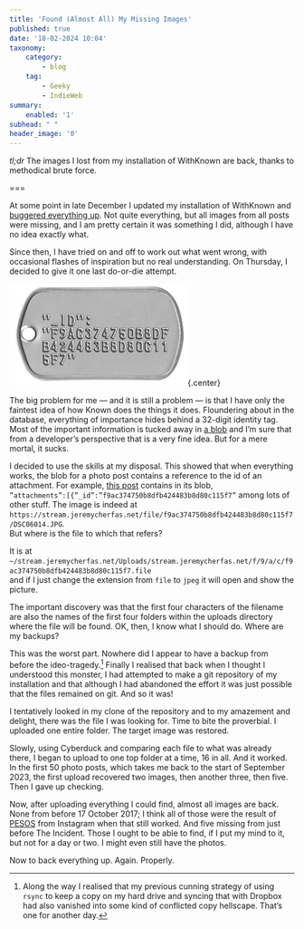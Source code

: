 ```yaml
---
title: 'Found (Almost All) My Missing Images'
published: true
date: '18-02-2024 10:04'
taxonomy:
    category:
        - blog
    tag:
        - Geeky
        - IndieWeb
summary:
    enabled: '1'
subhead: " "
header_image: '0'
---
```


_tl;dr_ The images I lost from my installation of WithKnown are back, thanks to methodical brute force.

===

At some point in late December I updated my installation of WithKnown and [buggered everything up](https://github.com/idno/known/issues/3178). Not quite everything, but all images from all posts were missing, and I am pretty certain it was something I did, although I have no idea exactly what.

Since then, I have tried on and off to work out what went wrong, with occasional flashes of inspiration but no real understanding. On Thursday, I decided to give it one last do-or-die attempt.

![Fake military-style dog tag with a 32-digit identifier](IDtag.png){.center}

The big problem for me — and it is still a problem — is that I have only the faintest idea of how Known does the things it does. Floundering about in the database, everything of importance hides behind a 32-digit identity tag. Most of the important information is tucked away in [a blob](https://en.wikipedia.org/wiki/Object_storage) and I’m sure that from a developer’s perspective that is a very fine idea. But for a mere mortal, it sucks.

I decided to use the skills at my disposal. This showed that when everything works, the blob for a photo post contains a reference to the id of an attachment. For example, [this post](https://stream.jeremycherfas.net/2024/new-lens-on-the-old-camera-very-enjoyable-first-outing) contains in its blob,  
```”attachments”:[{”_id”:”f9ac374750b8dfb424483b8d80c115f7”``` among lots of other stuff. The image is indeed at  
```https://stream.jeremycherfas.net/file/f9ac374750b8dfb424483b8d80c115f7/DSC06014.JPG```.  
But where is the file to which that refers?

It is at  
```~/stream.jeremycherfas.net/Uploads/stream.jeremycherfas.net/f/9/a/c/f9ac374750b8dfb424483b8d80c115f7.file```  
and if I just change the extension from `file` to `jpeg` it will open and show the picture.

The important discovery was that the first four characters of the filename are also the names of the first four folders within the uploads directory where the file will be found. OK, then, I know what I should do. Where are my backups?

This was the worst part. Nowhere did I appear to have a backup from before the ideo-tragedy.[^1] Finally I realised that back when I thought I understood this monster, I had attempted to make a git repository of my installation and that although I had abandoned the effort it was just possible that the files remained on git. And so it was!

[^1]: Along the way I realised that my previous cunning strategy of using `rsync` to keep a copy on my hard drive and syncing that with Dropbox had also vanished into some kind of conflicted copy hellscape. That’s one for another day.

I tentatively looked in my clone of the repository and to my amazement and delight, there was the file I was looking for. Time to bite the proverbial. I uploaded one entire folder. The target image was restored.

Slowly, using Cyberduck and comparing each file to what was already there, I began to upload to one top folder at a time, 16 in all. And it worked. In the first 50 photo posts, which takes me back to the start of September 2023, the first upload recovered two images, then another three, then five. Then I gave up checking.

Now, after uploading everything I could find, almost all images are back. None from before 17 October 2017; I think all of those were the result of [PESOS](https://indieweb.org/PESOS) from Instagram when that still worked. And five missing from just before The Incident. Those I ought to be able to find, if I put my mind to it, but not for a day or two. I might even still have the photos.

Now to back everything up. Again. Properly.
